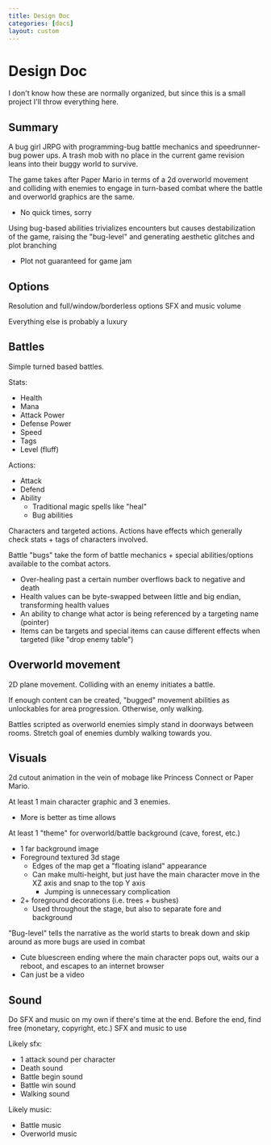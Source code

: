 ```yaml
---
title: Design Doc
categories: [docs]
layout: custom
---
```

# Design Doc

I don't know how these are normally organized, but since this is a small project I'll throw everything here.

## Summary

A bug girl JRPG with programming-bug battle mechanics and speedrunner-bug power ups. 
A trash mob with no place in the current game revision leans into their buggy world to survive.

The game takes after Paper Mario in terms of a 2d overworld movement and colliding with enemies to engage in turn-based combat where the battle and overworld graphics are the same.
- No quick times, sorry

Using bug-based abilities trivializes encounters but causes destabilization of the game, raising the "bug-level" and generating aesthetic glitches and plot branching
- Plot not guaranteed for game jam

## Options

Resolution and full/window/borderless options
SFX and music volume

Everything else is probably a luxury
## Battles

Simple turned based battles.

Stats:
- Health
- Mana
- Attack Power
- Defense Power
- Speed
- Tags
- Level (fluff)

Actions:
- Attack
- Defend
- Ability
  - Traditional magic spells like "heal"
  - Bug abilities

Characters and targeted actions. Actions have effects which generally check stats + tags of characters involved.

Battle "bugs" take the form of battle mechanics + special abilities/options available to the combat actors.
- Over-healing past a certain number overflows back to negative and death
- Health values can be byte-swapped between little and big endian, transforming health values
- An ability to change what actor is being referenced by a targeting name (pointer)
- Items can be targets and special items can cause different effects when targeted (like "drop enemy table")

## Overworld movement

2D plane movement. Colliding with an enemy initiates a battle.

If enough content can be created, "bugged" movement abilities as unlockables for area progression. Otherwise, only walking.

Battles scripted as overworld enemies simply stand in doorways between rooms. Stretch goal of enemies dumbly walking towards you.

## Visuals

2d cutout animation in the vein of mobage like Princess Connect or Paper Mario.

At least 1 main character graphic and 3 enemies. 
- More is better as time allows

At least 1 "theme" for overworld/battle background (cave, forest, etc.)
- 1 far background image
- Foreground textured 3d stage
  - Edges of the map get a "floating island" appearance
  - Can make multi-height, but just have the main character move in the XZ axis and snap to the top Y axis
    - Jumping is unnecessary complication
- 2+ foreground decorations (i.e. trees + bushes)
  - Used throughout the stage, but also to separate fore and background

"Bug-level" tells the narrative as the world starts to break down and skip around as more bugs are used in combat
- Cute bluescreen ending where the main character pops out, waits our a reboot, and escapes to an internet browser
- Can just be a video

## Sound

Do SFX and music on my own if there's time at the end. Before the end, find free (monetary, copyright, etc.) SFX and music to use

Likely sfx:
- 1 attack sound per character
- Death sound
- Battle begin sound
- Battle win sound
- Walking sound

Likely music:
- Battle music
- Overworld music
